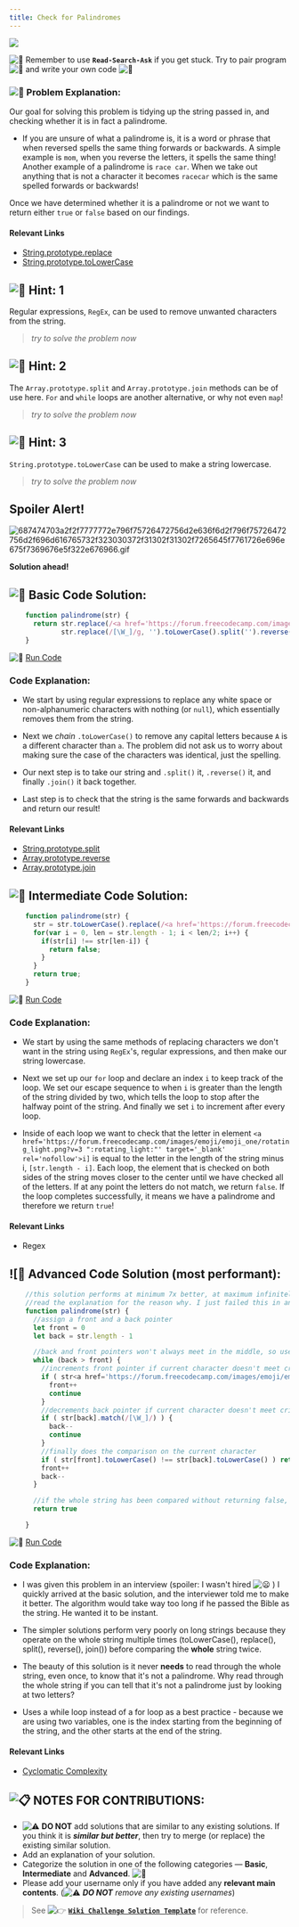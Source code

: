 ```yaml
---
title: Check for Palindromes
---
```

![](//discourse-user-assets.s3.amazonaws.com/original/2X/c/ca86619bb0ec05531dbb02be3c0b7b8383e67f01.jpg)

![:triangular_flag_on_post:](https://forum.freecodecamp.com/images/emoji/emoji_one/triangular_flag_on_post.png?v=3 ":triangular_flag_on_post:") Remember to use <a>**`Read-Search-Ask`**</a> if you get stuck. Try to pair program ![:busts_in_silhouette:](https://forum.freecodecamp.com/images/emoji/emoji_one/busts_in_silhouette.png?v=3 ":busts_in_silhouette:") and write your own code ![:pencil:](https://forum.freecodecamp.com/images/emoji/emoji_one/pencil.png?v=3 ":pencil:")

### ![:checkered_flag:](https://forum.freecodecamp.com/images/emoji/emoji_one/checkered_flag.png?v=3 ":checkered_flag:") Problem Explanation:

Our goal for solving this problem is tidying up the string passed in, and checking whether it is in fact a palindrome.

*   If you are unsure of what a palindrome is, it is a word or phrase that when reversed spells the same thing forwards or backwards. A simple example is `mom`, when you reverse the letters, it spells the same thing! Another example of a palindrome is `race car`. When we take out anything that is not a character it becomes `racecar` which is the same spelled forwards or backwards!

Once we have determined whether it is a palindrome or not we want to return either `true` or `false` based on our findings.

#### Relevant Links

*   <a href='http://forum.freecodecamp.com/t/javascript-string-prototype-replace/15942' target='_blank' rel='nofollow'>String.prototype.replace</a>
*   <a href='http://forum.freecodecamp.com/t/javascript-string-prototype-tolowercase/15948' target='_blank' rel='nofollow'>String.prototype.toLowerCase</a>

## ![:speech_balloon:](https://forum.freecodecamp.com/images/emoji/emoji_one/speech_balloon.png?v=3 ":speech_balloon:") Hint: 1

Regular expressions, `RegEx`, can be used to remove unwanted characters from the string.

> _try to solve the problem now_

## ![:speech_balloon:](https://forum.freecodecamp.com/images/emoji/emoji_one/speech_balloon.png?v=3 ":speech_balloon:") Hint: 2

The `Array.prototype.split` and `Array.prototype.join` methods can be of use here. `For` and `while` loops are another alternative, or why not even `map`!

> _try to solve the problem now_

## ![:speech_balloon:](https://forum.freecodecamp.com/images/emoji/emoji_one/speech_balloon.png?v=3 ":speech_balloon:") Hint: 3

`String.prototype.toLowerCase` can be used to make a string lowercase.

> _try to solve the problem now_

## Spoiler Alert!

![687474703a2f2f7777772e796f75726472756d2e636f6d2f796f75726472756d2f696d616765732f323030372f31302f31302f7265645f7761726e696e675f7369676e5f322e676966.gif](//discourse-user-assets.s3.amazonaws.com/original/2X/2/2d6c412a50797771301e7ceabd554cef4edcd74d.gif)

**Solution ahead!**

## ![:beginner:](https://forum.freecodecamp.com/images/emoji/emoji_one/beginner.png?v=3 ":beginner:") Basic Code Solution:
```javascript
    function palindrome(str) {
      return str.replace(/<a href='https://forum.freecodecamp.com/images/emoji/emoji_one/rocket.png?v=3 ":rocket:"' target='_blank' rel='nofollow'>\W_]/g, '').toLowerCase() ===
             str.replace(/[\W_]/g, '').toLowerCase().split('').reverse().join('');
    }
```
![:rocket:](https://forum.freecodecamp.com/images/emoji/emoji_one/rocket.png?v=3 ":rocket:") <a href='https://repl.it/CLjU/2' target='_blank' rel='nofollow'>Run Code</a>

### Code Explanation:

*   We start by using regular expressions to replace any white space or non-alphanumeric characters with nothing (or `null`), which essentially removes them from the string.

*   Next we _chain_ `.toLowerCase()` to remove any capital letters because `A` is a different character than `a`. The problem did not ask us to worry about making sure the case of the characters was identical, just the spelling.

*   Our next step is to take our string and `.split()` it, `.reverse()` it, and finally `.join()` it back together.

*   Last step is to check that the string is the same forwards and backwards and return our result!

#### Relevant Links

*   <a href='http://forum.freecodecamp.com/t/javascript-string-prototype-split/15944' target='_blank' rel='nofollow'>String.prototype.split</a>
*   <a href='http://forum.freecodecamp.com/t/javascript-array-prototype-reverse/14300' target='_blank' rel='nofollow'>Array.prototype.reverse</a>
*   <a href='http://forum.freecodecamp.com/t/javascript-array-prototype-join/14292' target='_blank' rel='nofollow'>Array.prototype.join</a>

## ![:sunflower:](https://forum.freecodecamp.com/images/emoji/emoji_one/sunflower.png?v=3 ":sunflower:") Intermediate Code Solution:
```javascript
    function palindrome(str) {
      str = str.toLowerCase().replace(/<a href='https://forum.freecodecamp.com/images/emoji/emoji_one/rocket.png?v=3 ":rocket:"' target='_blank' rel='nofollow'>\W_]/g, '');
      for(var i = 0, len = str.length - 1; i < len/2; i++) {
        if(str[i] !== str[len-i]) {
          return false;
        }
      }
      return true;
    }
```
![:rocket:](https://forum.freecodecamp.com/images/emoji/emoji_one/rocket.png?v=3 ":rocket:") <a href='https://repl.it/CLjU/3' target='_blank' rel='nofollow'>Run Code</a>

### Code Explanation:

*   We start by using the same methods of replacing characters we don't want in the string using `RegEx`'s, regular expressions, and then make our string lowercase.

*   Next we set up our `for` loop and declare an index `i` to keep track of the loop. We set our escape sequence to when `i` is greater than the length of the string divided by two, which tells the loop to stop after the halfway point of the string. And finally we set `i` to increment after every loop.

*   Inside of each loop we want to check that the letter in element `<a href='https://forum.freecodecamp.com/images/emoji/emoji_one/rotating_light.png?v=3 ":rotating_light:"' target='_blank' rel='nofollow'>i]` is equal to the letter in the length of the string minus i, `[str.length - i]`. Each loop, the element that is checked on both sides of the string moves closer to the center until we have checked all of the letters. If at any point the letters do not match, we return `false`. If the loop completes successfully, it means we have a palindrome and therefore we return `true`!

#### Relevant Links

*   <a>Regex</a>

## ![:rotating_light:</a> Advanced Code Solution (most performant):
```javascript
    //this solution performs at minimum 7x better, at maximum infinitely better.
    //read the explanation for the reason why. I just failed this in an interview.
    function palindrome(str) {
      //assign a front and a back pointer
      let front = 0
      let back = str.length - 1

      //back and front pointers won't always meet in the middle, so use (back > front)
      while (back > front) {
        //increments front pointer if current character doesn't meet criteria
        if ( str<a href='https://forum.freecodecamp.com/images/emoji/emoji_one/rocket.png?v=3 ":rocket:"' target='_blank' rel='nofollow'>front].match(/[\W_]/) ) {
          front++
          continue
        }
        //decrements back pointer if current character doesn't meet criteria
        if ( str[back].match(/[\W_]/) ) {
          back--
          continue
        }
        //finally does the comparison on the current character
        if ( str[front].toLowerCase() !== str[back].toLowerCase() ) return false
        front++
        back--
      }

      //if the whole string has been compared without returning false, it's a palindrome!
      return true

    }
```
![:rocket:](https://forum.freecodecamp.com/images/emoji/emoji_one/rocket.png?v=3 ":rocket:") <a href='https://repl.it/CLjU/4' target='_blank' rel='nofollow'>Run Code</a>

### Code Explanation:

*   I was given this problem in an interview (spoiler: I wasn't hired ![:frowning:](https://forum.freecodecamp.com/images/emoji/emoji_one/frowning.png?v=3 ":frowning:") ) I quickly arrived at the basic solution, and the interviewer told me to make it better. The algorithm would take way too long if he passed the Bible as the string. He wanted it to be instant.

*   The simpler solutions perform very poorly on long strings because they operate on the whole string multiple times (toLowerCase(), replace(), split(), reverse(), join()) before comparing the **whole** string twice.

*   The beauty of this solution is it never **needs** to read through the whole string, even once, to know that it's not a palindrome. Why read through the whole string if you can tell that it's not a palindrome just by looking at two letters?

*   Uses a while loop instead of a for loop as a best practice - because we are using two variables, one is the index starting from the beginning of the string, and the other starts at the end of the string.

#### Relevant Links

*   <a href='https://en.wikipedia.org/wiki/Cyclomatic_complexity' target='_blank' rel='nofollow'>Cyclomatic Complexity</a>

## ![:clipboard:](https://forum.freecodecamp.com/images/emoji/emoji_one/clipboard.png?v=3 ":clipboard:") NOTES FOR CONTRIBUTIONS:

*   ![:warning:](https://forum.freecodecamp.com/images/emoji/emoji_one/warning.png?v=3 ":warning:") **DO NOT** add solutions that are similar to any existing solutions. If you think it is **_similar but better_**, then try to merge (or replace) the existing similar solution.
*   Add an explanation of your solution.
*   Categorize the solution in one of the following categories — **Basic**, **Intermediate** and **Advanced**. ![:traffic_light:](https://forum.freecodecamp.com/images/emoji/emoji_one/traffic_light.png?v=3 ":traffic_light:")
*   Please add your username only if you have added any **relevant main contents**. (![:warning:](https://forum.freecodecamp.com/images/emoji/emoji_one/warning.png?v=3 ":warning:") **_DO NOT_** _remove any existing usernames_)

> See ![:point_right:](https://forum.freecodecamp.com/images/emoji/emoji_one/point_right.png?v=3 ":point_right:") <a href='http://forum.freecodecamp.com/t/algorithm-article-template/14272' target='_blank' rel='nofollow'>**`Wiki Challenge Solution Template`**</a> for reference.